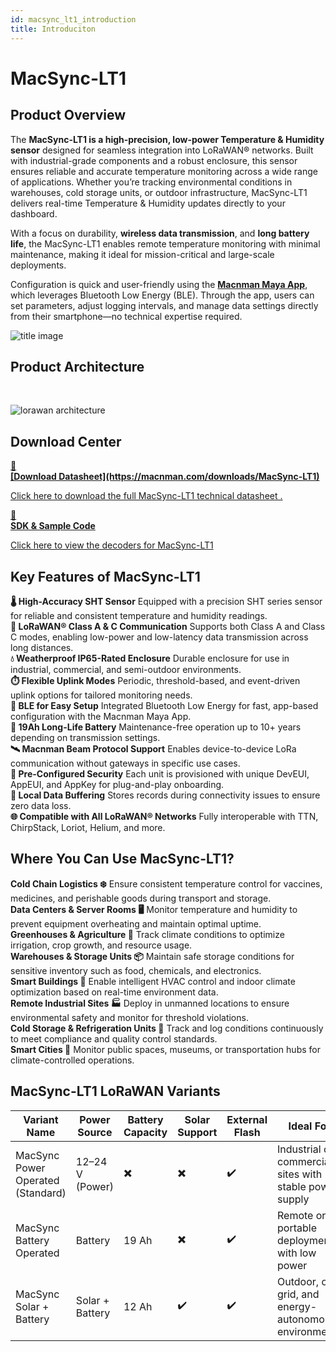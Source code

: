 ```yaml
---
id: macsync_lt1_introduction
title: Introduciton
---
```


# MacSync-LT1

## Product Overview

The **MacSync-LT1 is a high-precision, low-power Temperature & Humidity sensor** designed for seamless integration into LoRaWAN® networks. Built with industrial-grade components and a robust enclosure, this sensor ensures reliable and accurate temperature monitoring across a wide range of applications. Whether you’re tracking environmental conditions in warehouses, cold storage units, or outdoor infrastructure, MacSync-LT1 delivers real-time Temperature & Humidity updates directly to your dashboard.

With a focus on durability, **wireless data transmission**, and **long battery life**, the MacSync-LT1 enables remote temperature monitoring with minimal maintenance, making it ideal for mission-critical and large-scale deployments.

Configuration is quick and user-friendly using the [**Macnman Maya App**](https://play.google.com/store/apps/details?id=com.macnman.app&pcampaignid=web_share), which leverages Bluetooth Low Energy (BLE). Through the app, users can set parameters, adjust logging intervals, and manage data settings directly from their smartphone—no technical expertise required.

![title image](/img/lorawan/sensors/temperaturehumi/tinyy.svg)

## Product Architecture
<br/>

![lorawan architecture](/img/lorawan/lorawan_macsync_archi.svg)

## Download Center

<div className="icon-card-grid">
  <a href="https://drive.google.com/file/d/160C4s1MZkL_QHsDzzE9iVL3f-D2RmYdn/view?usp=sharing" 
  className="icon-card">
    <div className="icon">📂</div>  
    <div>
      <strong>[Download Datasheet](https://macnman.com/downloads/MacSync-LT1)</strong>
      <p>Click here to download the full MacSync-LT1 technical datasheet
.</p>
    </div>
  </a>
  <a href="https://github.com/MacnMan/LoRa_Module_SDK/tree/main/SDK/LoRaWAN_AT_Slave" 
  className="icon-card">
    <div className="icon">📝</div>
    <div>
      <strong>SDK & Sample Code</strong>
      <p>Click here to view the decoders for MacSync-LT1</p>
    </div>
  </a>
</div>

<div style={{ margin: "2rem 0" }}></div>


## Key Features of MacSync-LT1

<div className="reusable-feature-grid">
  <div className="reusable-feature-card">
    <strong>🌡️ High-Accuracy SHT Sensor</strong>
    Equipped with a precision SHT series sensor for reliable and consistent temperature and humidity readings.
  </div>
  <div className="reusable-feature-card">
    <strong>📡 LoRaWAN® Class A & C Communication</strong>
    Supports both Class A and Class C modes, enabling low-power and low-latency data transmission across long distances.
  </div>
  <div className="reusable-feature-card">
    <strong>💧 Weatherproof IP65-Rated Enclosure</strong>
    Durable enclosure for use in industrial, commercial, and semi-outdoor environments.
  </div>
  <div className="reusable-feature-card">
    <strong>⏱️ Flexible Uplink Modes</strong>
    Periodic, threshold-based, and event-driven uplink options for tailored monitoring needs.
  </div>
  <div className="reusable-feature-card">
    <strong>📲 BLE for Easy Setup</strong>
    Integrated Bluetooth Low Energy for fast, app-based configuration with the Macnman Maya App.
  </div>
  <div className="reusable-feature-card">
    <strong>🔋 19Ah Long-Life Battery</strong>
    Maintenance-free operation up to 10+ years depending on transmission settings.
  </div>
  <div className="reusable-feature-card">
    <strong>🛰️ Macnman Beam Protocol Support</strong>
    Enables device-to-device LoRa communication without gateways in specific use cases.
  </div>
  <div className="reusable-feature-card">
    <strong>🔐 Pre-Configured Security</strong>
    Each unit is provisioned with unique DevEUI, AppEUI, and AppKey for plug-and-play onboarding.
  </div>
  <div className="reusable-feature-card">
    <strong>🧠 Local Data Buffering</strong>
    Stores records during connectivity issues to ensure zero data loss.
  </div>
  <div className="reusable-feature-card">
    <strong>🌐 Compatible with All LoRaWAN® Networks</strong>
    Fully interoperable with TTN, ChirpStack, Loriot, Helium, and more.
  </div>
</div>

## Where You Can Use MacSync-LT1?

<div className="reusable-feature-grid">
  <div className="reusable-feature-card">
    <strong>Cold Chain Logistics ❄️</strong>
    Ensure consistent temperature control for vaccines, medicines, and perishable goods during transport and storage.
  </div>
  <div className="reusable-feature-card">
    <strong>Data Centers & Server Rooms 🖥️</strong>
    Monitor temperature and humidity to prevent equipment overheating and maintain optimal uptime.
  </div>
  <div className="reusable-feature-card">
    <strong>Greenhouses & Agriculture 🌿</strong>
    Track climate conditions to optimize irrigation, crop growth, and resource usage.
  </div>
  <div className="reusable-feature-card">
    <strong>Warehouses & Storage Units 📦</strong>
    Maintain safe storage conditions for sensitive inventory such as food, chemicals, and electronics.
  </div>
  <div className="reusable-feature-card">
    <strong>Smart Buildings 🏢</strong>
    Enable intelligent HVAC control and indoor climate optimization based on real-time environment data.
  </div>
  <div className="reusable-feature-card">
    <strong>Remote Industrial Sites 🏭</strong>
    Deploy in unmanned locations to ensure environmental safety and monitor for threshold violations.
  </div>
  <div className="reusable-feature-card">
    <strong>Cold Storage & Refrigeration Units 🧊</strong>
    Track and log conditions continuously to meet compliance and quality control standards.
  </div>
  <div className="reusable-feature-card">
    <strong>Smart Cities 🌆</strong>
    Monitor public spaces, museums, or transportation hubs for climate-controlled operations.
  </div>
</div>


##  MacSync-LT1 LoRaWAN Variants

<table className="parameter-table">
  <thead>
    <tr>
      <th>Variant Name</th>
      <th>Power Source</th>
      <th>Battery Capacity</th>
      <th>Solar Support</th>
      <th>External Flash</th>
      <th>Ideal For</th>
    </tr>
  </thead>
  <tbody>
    <tr>
      <td>MacSync Power Operated (Standard)</td>
      <td>12–24 V (Power)</td>
      <td>✖️</td>
      <td>✖️</td>
      <td>✔️</td>
      <td>Industrial or commercial sites with stable power supply</td>
    </tr>
    <tr>
      <td>MacSync Battery Operated</td>
      <td>Battery</td>
      <td>19 Ah</td>
      <td>✖️</td>
      <td>✔️</td>
      <td>Remote or portable deployments with low power</td>
    </tr>
    <tr>
      <td>MacSync Solar + Battery</td>
      <td>Solar + Battery</td>
      <td>12 Ah</td>
      <td>✔️</td>
      <td>✔️</td>
      <td>Outdoor, off-grid, and energy-autonomous environments</td>
    </tr>
  </tbody>
</table>

